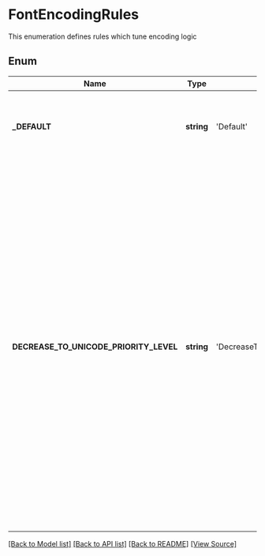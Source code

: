 ﻿# FontEncodingRules
This enumeration defines rules which tune encoding logic

## Enum
Name | Type | Value | Description
------------ | ------------- | ------------- | -------------
**_DEFAULT** | **string** | 'Default' | Leave encoding logic "as is" - in accordance with PDF specification
**DECREASE_TO_UNICODE_PRIORITY_LEVEL** | **string** | 'DecreaseToUnicodePriorityLevel' | ToUnicode is a special mechanism which helps to decode input codes to unicode symbols. According to specification it must be used first of all mechanisms to get unicode symbols for specific input code. But some documents has non-standard fonts and to convert these documents correctly it may be necessary to decrease ToUnicode priority and use another mechanisms to decode input codes.

[[Back to Model list]](../README.md#documentation-for-models) [[Back to API list]](../README.md#documentation-for-api-endpoints) [[Back to README]](../README.md) [[View Source]](../src/Aspose/PDF/Model/FontEncodingRules.php)

